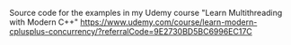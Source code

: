 Source code for the examples in my Udemy course "Learn Multithreading with Modern C++" https://www.udemy.com/course/learn-modern-cplusplus-concurrency/?referralCode=9E2730BD5BC6996EC17C
